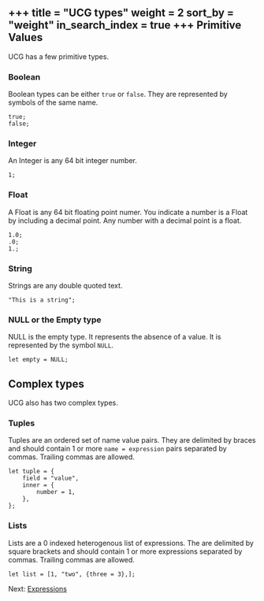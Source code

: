 +++
title = "UCG types"
weight = 2
sort_by = "weight"
in_search_index = true
+++
Primitive Values
-------------

UCG has a few primitive types.

### Boolean

Boolean types can be either `true` or `false`. They are represented by symbols of the
same name.

```
true;
false;
```

### Integer

An Integer is any 64 bit integer number.

```
1;
```

### Float

A Float is any 64 bit floating point numer. You indicate a number is a Float by
including a decimal point. Any number with a decimal point is a float.

```
1.0;
.0;
1.;
```

### String

Strings are any double quoted text.

```
"This is a string";
```

### NULL or the Empty type

NULL is the empty type. It represents the absence of a value. It is represented by the
symbol `NULL`.

```
let empty = NULL;
```

Complex types
-----------

UCG also has two complex types.

### Tuples

Tuples are an ordered set of name value pairs. They are delimited by braces and should
contain 1 or more `name = expression` pairs separated by commas. Trailing commas are allowed.

```
let tuple = {
    field = "value",
    inner = {
        number = 1,
    },
};
```

### Lists

Lists are a 0 indexed heterogenous list of expressions. The are delimited by square 
brackets and should contain 1 or more expressions separated by commas. Trailing commas 
are allowed.

```
let list = [1, "two", {three = 3},];
```

Next: <a href="/reference/expressions">Expressions</a>